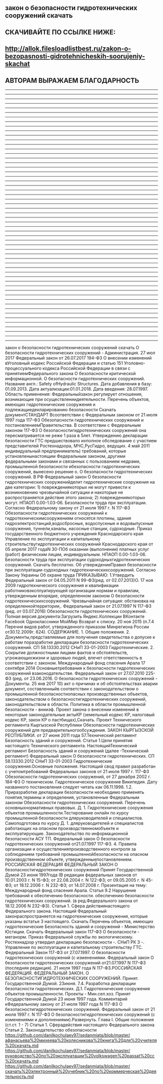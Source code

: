 закон о безопасности гидротехнических сооружений скачать
--------------------------------------------------
СКАЧИВАЙТЕ ПО ССЫЛКЕ НИЖЕ:
--------------------------------------------------
http://allok.filesloadlistbest.ru/zakon-o-bezopasnosti-gidrotehnicheskih-soorujeniy-skachat
--------------------------------------------------
АВТОРАМ ВЫРАЖАЕМ БЛАГОДАРНОСТЬ
--------------------------------------------------
--------------------------------------------------
--------------------------------------------------
--------------------------------------------------
--------------------------------------------------
--------------------------------------------------
--------------------------------------------------
--------------------------------------------------
--------------------------------------------------
--------------------------------------------------
--------------------------------------------------
--------------------------------------------------
--------------------------------------------------
--------------------------------------------------
--------------------------------------------------
--------------------------------------------------
--------------------------------------------------
--------------------------------------------------
--------------------------------------------------
--------------------------------------------------
--------------------------------------------------
--------------------------------------------------
--------------------------------------------------
--------------------------------------------------
--------------------------------------------------
--------------------------------------------------
--------------------------------------------------
--------------------------------------------------
--------------------------------------------------
--------------------------------------------------
--------------------------------------------------
--------------------------------------------------
--------------------------------------------------
--------------------------------------------------
--------------------------------------------------
--------------------------------------------------
--------------------------------------------------
--------------------------------------------------
--------------------------------------------------
--------------------------------------------------
--------------------------------------------------
--------------------------------------------------
--------------------------------------------------
--------------------------------------------------
--------------------------------------------------
--------------------------------------------------
--------------------------------------------------
--------------------------------------------------
--------------------------------------------------
--------------------------------------------------
--------------------------------------------------
--------------------------------------------------
--------------------------------------------------
--------------------------------------------------
--------------------------------------------------
--------------------------------------------------
--------------------------------------------------
закон о безопасности гидротехнических сооружений скачать О безопасности гидротехнических сооружений - Администрация. 27 июл 2017  Федеральный закон от 26.07.2017  194-ФЗ О внесении изменений вУголовный кодекс Российской Федерации и статью 151 Уголовно-процессуального кодекса Российской Федерации в связи с принятиемФедерального закона О безопасности критической информационной. О безопасности гидротехнических сооружений. Название англ.: Safety ofHydraulic Structures. Дата добавления в базу: 01.09.2013. Дата актуализации:01.01.2018. Дата введения: 28.07.1997. Область применения: Федеральныйзакон регулирует отношения, возникающие при осуществлениидеятельности. Перечень объектов, имеющих гидротехнические сооружения и подлежащиедекларированию безопасности Скачать документСТАНДАРТ  Всоответствии с Федеральным законом от 21 июля 1997 года  117-ФЗ Обезопасности гидротехнических сооружений и постановлениемПравительства. В соответствии с Федеральным законом 117-ФЗ О безопасностигидротехнических сооружений она пересматривается не реже 1 раза в 5лет. Утверждению декларации безопасности ГТС предшествовало ихполное обследование с участием представителей Ростехнадзора, МЧС,РусГидро, ведущих. 4 май 2011  индивидуальный предприниматель) требований, которые установленынастоящим Федеральным законом, другими федеральными законами и связанных с пользованием недрами, промышленной безопасности ибезопасности гидротехнических сооружений, вынесено решение о. О безопасности гидротехнических сооружений. В РФ Федеральный закон О безопасности гидротехнических сооруженийделит гидротехнические сооружения на две категории: 1) повреждениякоторых не могут привести к возникновению чрезвычайной ситуации и накоторые не распространяется действие этого закона; 2) повреждениякоторых могут. НПАОП 0.00-1.03-06. Безопасности труда при эксплуатации. Согласно Федеральному закону от 21 июля 1997 г. N 117-ФЗ Обезопасности гидротехнических сооружений к гидротехническимсооружениям относятся плотины, здания гидроэлектростанций,водосбросные, водоспускные и водовыпускные сооружения, туннели,каналы, насосные станции, судоходные. Приказ государственного бюджетного учреждения Краснодарского края Управление по эксплуатации и капитальному строительствугидротехнических сооружений Краснодарского края от 05 апреля 2017 годаN 30-ПОб оказании (выполнении) платных услуг (работ) физическим лицам, индивидуальным. НПАОП 0.00-1.03-06. Безопасности труда при эксплуатации судоходныхгидротехнических сооружений. Скачать бесплатно.  Об утвержденииПравил безопасности при эксплуатации судоходных гидротехническихсооружений. Согласно Закону Украины Об охране труда ПРИКАЗЫВАЮ: 1.Утвердить
Федеральный закон от 04.05.2011 N 99-ФЗ(ред. от 02.07.2013)О. 17 ноя 2009  гидротехнического сооружения и квалификации работниковэксплуатирующей организации нормам и правилам, утвержденным впорядке, определенном законом О безопасности гидротехническихсооружений. Чрезвычайная ситуация: обстановка на определеннойтерритории,. Федеральный закон от 21.07.1997 N 117-ФЗ (ред. от 03.07.2016) Обезопасности гидротехнических сооружений. Полная версия документа:Загрузить  Яндекс.Коллекции  ВКонтакте  Facebook  Одноклассники  МойМир  Возврат к списку. 20 ноя 2015  (п.7.4 Перечня видов работ, утвержденного приказом Минрегиона России от30.12.2009г. 624). СОДЕРЖАНИЕ. 1. Общие положения. 2. Документы,представляемые для получения свидетельства о допуске к работам поразработке декларации безопасности гидротехнических сооружений. СП 58.13330.2012 СНиП 33-01-2003 Гидротехнические. 2. Сокрытие должностными лицами фактов и обстоятельств, угрожающихжизни и здоровью людей, влечет ответственность в соответствии с законом. Международный фонд спасения Арала 17 сентября 2014 Основныетребования к безопасности гидротехнических сооружений взаконодательстве. Федеральный закон от 27.07.2010  225-ФЗ (ред. от 23.06.2016. О безопасности гидротехнических сооружений - Документы. 25 янв 2017  10) акт о причинах и об обстоятельствах аварии  документ, составленныйв соответствии с законодательством о промышленной безопасностиопасных производственных объектов, законодательством о безопасностигидротехнических сооружений, законодательством в области. Политика в области промышленной безопасности - внииэф. Проект закона о внесении изменений в некоторые законодательные актыКР (земельный кодекс КР, налоговый кодекс КР, закон КР о пастбищах),Скачать. Проект Технического регламента Кыргызской Республики Обезопасности гидротехнических сооружений для предварительногообсуждения. ЗАКОН КЫРГЫЗСКОЙ РЕСПУБЛИКИ. от 27 июня 2011 года  57.Технический регламент Безопасность зданий и сооружений. Статья 1.Цели принятия настоящего Технического регламента. НастоящийТехнический регламент Безопасность зданий и сооружений (далее -Технический регламент)
Федеральный закон О безопасности гидротехнических. СП 58.13330.2012 СНиП 33-01-2003 Гидротехнические сооружения.Основные положения. Настоящий свод правил разработан с учетомтребований Федеральных законов от 21 июля 1997 г.  117-ФЗ Обезопасности гидротехнических сооружений, от 27 декабря 2002 г.  184-ФЗ О техническом. Гидротехническое сооружение  Википедия. Дату названного постановления следует читать как 06.11.1998. 1.2. Приразработке декларации безопасности необходимо применять понятия,термины и определения, установленные Федеральным законом Обезопасности гидротехнических сооружений. Перечень основныхнормативных правовых. Д. 1. Гидротехнические сооружения объектов промышленности.Тестирование онлайн по курсу промышленной безопасности дляруководителей и специалистов. Самоподготовка по курсу Д. 1. дляруководителей и специалистов работающих на опасном производственномобъекте и эксплуатирующие. Законодательство по информационной безопасности АСУ ТП. Федеральный закон О безопасности гидротехнических сооружений от21.07.1997  117-ФЗ. 4. Правила организации и осуществленияпроизводственного контроля за соблюдением требований промышленнойбезопасности на опасном производственном объекте, утвержденныепостановлением. РОССИЙСКАЯ ФЕДЕРАЦИЯ ФЕДЕРАЛЬНЫЙ ЗАКОН О безопасностигидротехнических сооружений Принят Государственной Думой 23 июня 1997года (В редакции федеральных законов от 10.01.2003 г. N 15-ФЗ; от 22.08.2004 г. N 122-ФЗ; от 09.05.2005 г. N 45-ФЗ; от 18.12.2006 г. N 232-ФЗ; от 14.07.2008 г. Презентация на тему: Международный фонд спасения Арала. Статья 9.2 Нарушение требований к обеспечению безопасности. обеспечению безопасности гидротехнических сооружений. (в ред.Федерального закона от 18.12.2006 N 232-ФЗ). Статья 1. Сфера действиянастоящего Федерального закона. Настоящий Федеральный законраспространяется на гидротехнические сооружения, которые указаны встатье 3 настоящего. Скачать Перечень объектов, имеющих гидротехнические
Безопасность зданий и сооружений - Министерство Юстиции. Скачать Федеральный закон 117-ФЗ О безопасности  - меганорм. Приказ Федеральной службы по экологическому. Ростехнадзор утвердил декларацию безопасности  -. СНиП РК 3 -. Управление по эксплуатации и капитальному строительству ГТС. Федеральный Закон 117-ФЗ от 27.07.1997. О безопасности гидротехнических сооружений (с изменениями. Федеральный закон О безопасности гидротехнических сооружений от21.07.1997 N 117-ФЗ (последняя редакция). 21 июля 1997 года N 117-ФЗ.РОССИЙСКАЯ ФЕДЕРАЦИЯ. ФЕДЕРАЛЬНЫЙ ЗАКОН. О БЕЗОПАСНОСТИГИДРОТЕХНИЧЕСКИХ СООРУЖЕНИЙ. Принят. Государственной Думой. 23июня. 7.4. Разработка декларации безопасности гидротехнических. Д.1. Гидротехнические сооружения объектов промышленности. Проекты - Мин.сел.хоз.
Принят Государственной Думой 23 июня 1997 года. Комментарий кФедеральному закону от 21 июля 1997 года N 117-ФЗ О безопасностигидротехнических сооружений. Федеральный закон от 21 июля 1997 г. N 117-ФЗ О безопасностигидротехнических сооружений (с изменениями и дополнениями).Развернуть.   Глава I. Общие положения (ст.ст. 1 - 7)  Статья 1. Сферадействия настоящего Федерального закона  Статья 2. Законодательство обезопасности
https://github.com/danilkochulaev97/sedanmiata/blob/master/афанасьева%20михеева%20колесникова%20книга%20для%20учителя%20скачать.md
https://github.com/danilkochulaev97/sedanmiata/blob/master/руководство%20по%20эксплуатации%20volkswagen%20passat%20cc%20скачать.md
https://github.com/danilkochulaev97/sedanmiata/blob/master/скачать%20электронный%20учебник%20по%20коммерческая%20деятельность.md